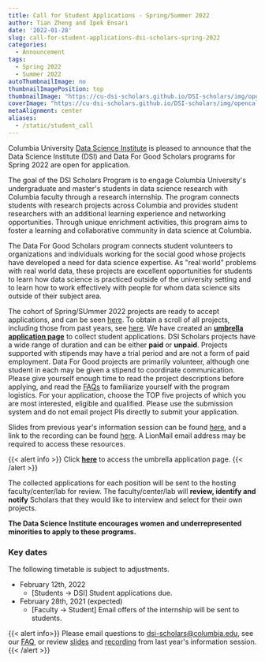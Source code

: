 ```yaml
---
title: Call for Student Applications - Spring/Summer 2022
author: Tian Zheng and Ipek Ensari
date: '2022-01-28'
slug: call-for-student-applications-dsi-scholars-spring-2022
categories:
  - Announcement
tags:
  - Spring 2022
  - Summer 2022
autoThumbnailImage: no
thumbnailImagePosition: top
thumbnailImage: "https://cu-dsi-scholars.github.io/DSI-scholars/img/opencall_students_spring_2022.png"
coverImage: "https://cu-dsi-scholars.github.io/DSI-scholars/img/opencall_students_spring_2022.png"
metaAlignment: center
aliases:
  - /static/student_call
---
```

Columbia University [Data Science Institute](http://datascience.columbia.edu/) is pleased to announce that the Data Science Institute (DSI) and Data For Good Scholars programs for Spring 2022 are open for application.

The goal of the DSI Scholars Program is to engage Columbia University's undergraduate and master's students in data science research with Columbia faculty through a research internship. The program connects students with research projects across Columbia and provides student researchers with an additional learning experience and networking opportunities. Through unique enrichment activities, this program aims to foster a learning and collaborative community in data science at Columbia.

The Data For Good Scholars program connects student volunteers to organizations and individuals working for the social good whose projects have developed a need for data science expertise. As "real world" problems with real world data, these projects are excellent opportunities for students to learn how data science is practiced outside of the university setting and to learn how to work effectively with people for whom data science sits outside of their subject area.

<!--more-->

The cohort of Spring/SUmmer 2022 projects are ready to accept applications, and can be seen [here](/categories/open-projects-spring-2022). To obtain a scroll of all projects, including those from past years, see [here](/). We have created an [**umbrella application page**](https://forms.gle/qjj2dZbp7uLZRT1w7) to collect student applications. DSI Scholars projects have a wide range of duration and can be either **paid** or **unpaid**. Projects supported with stipends may have a trial period and are not a form of paid employment. Data For Good projects are primarily volunteer, although one student in each may be given a stipend to coordinate communication. Please give yourself enough time to read the project descriptions before applying, and read the [FAQs](https://cu-dsi-scholars.github.io/DSI-scholars/static/student_faq) to familiarize yourself with the program logistics. For your application, choose the TOP five projects of which you are most interested, eligible and qualified. Please use the submission system and do not email project PIs directly to submit your application.

Slides from previous year's information session can be found [here](https://docs.google.com/presentation/d/11KPHFM94AcjEuTAZRP7qDmFmQ9UOYkK2EYHZY3bemyU/edit?usp=sharing), and a link to the recording can be found [here](https://columbia.hosted.panopto.com/Panopto/Pages/Viewer.aspx?id=7f7e5c53-3da8-4d96-9ce1-ac400104713e). A LionMail email address may be required to access these resources.

{{< alert info >}}
Click [**here**](https://forms.gle/qjj2dZbp7uLZRT1w7) to access the umbrella application page. 
{{< /alert >}}

The collected applications for each position will be sent to the hosting faculty/center/lab for review. The faculty/center/lab will **review, identify and notify** Scholars that they would like to interview and select for their own projects. 

**The Data Science Institute encourages women and underrepresented minorities to apply to these programs.**

### Key dates 

The following timetable is subject to adjustments. 

+ February 12th, 2022
    + [Students -> DSI] Student applications due.
+ February 28th, 2021 (expected)
    + [Faculty -> Student] Email offers of the internship will be sent to students.
        
{{< alert info>}}
Please email questions to [dsi-scholars@columbia.edu](mailto:dsi-scholars@columbia.edu), see our [FAQ](/static/student_faq), or review  [slides](https://docs.google.com/presentation/d/11KPHFM94AcjEuTAZRP7qDmFmQ9UOYkK2EYHZY3bemyU/edit?usp=sharing) and [recording](https://columbia.hosted.panopto.com/Panopto/Pages/Viewer.aspx?id=7f7e5c53-3da8-4d96-9ce1-ac400104713e) from last year's information session.
{{< /alert >}}

